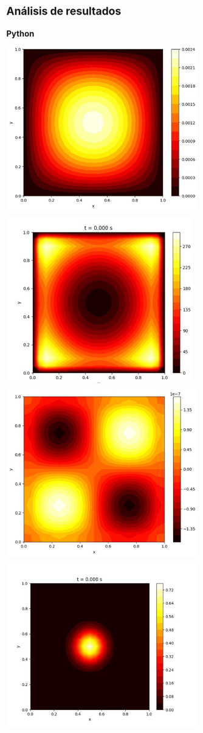 # Análisis de resultados 

## Python 

![Grafico de resultados](imagenes/G1.jpg) 

![Grafico de resultados](imagenes/G2.jpg) 

![Grafico de resultados](imagenes/G3.jpg) 

![Simulacion](imagenes/AA.gif) 
